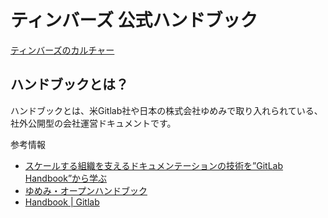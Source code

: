 # ティンバーズ 公式ハンドブック

[ティンバーズのカルチャー](カルチャー/)

## ハンドブックとは？
ハンドブックとは、米Gitlab社や日本の株式会社ゆめみで取り入れられている、社外公開型の会社運営ドキュメントです。

参考情報
* [スケールする組織を支えるドキュメンテーションの技術を”GitLab Handbook”から学ぶ](https://note.com/takahiroanno/n/n62b962e021d6)
* [ゆめみ・オープンハンドブック](https://notion.yumemi.co.jp/)
* [Handbook | Gitlab](https://about.gitlab.com/handbook/)
